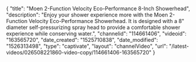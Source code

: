 {
    "title": "Moen 2-Function Velocity Eco-Performance 8-Inch Showerhead",
    "description": "Enjoy your shower experience more with the Moen 2-Function Velocity Eco-Performance Showerhead. It is designed with a 8\" diameter self-pressurizing spray head to provide a comfortable shower experience while conserving water.",
    "channelid": "114661406",
    "videoid": "163565720",
    "date_created": "1525710838",
    "date_modified": "1526313498",
    "type": "captivate",
    "layout": "channelVideo",
    "url": "\/latest-videos\/026508221860-video-copy\/114661406-163565720"
}